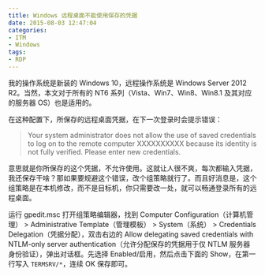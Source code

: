 ```yaml
---
title: Windows 远程桌面不能使用保存的凭据
date: 2015-08-03 12:47:04
categories:
- ITM
- Windows
tags:
- RDP
---
```

我的操作系统是新装的 Windows 10，远程操作系统是 Windows Server 2012 R2。当然，本文对于所有的 NT6 系列（Vista、Win7、Win8、Win8.1 及其对应的服务器 OS）也是适用的。
<!-- more -->
在这种配置下，所保存的远程桌面凭据，在下一次登录时会提示错误：

> Your system administrator does not allow the use of saved credentials to log on to the remote computer XXXXXXXXXX because its identity is not fully verified. Please enter new credentials.

意思就是你所保存的这个凭据，不允许使用。这就让人很不爽，每次都输入凭据，我还保存干啥？那如果要规避这个错误，改个组策略就行了。而且好消息是，这个组策略是在本机修改，而不是目标机，你只需要改一处，就可以畅通登录所有的远程桌面。

运行 gpedit.msc 打开组策略编辑器，找到 Computer Configuration（计算机管理） > Administrative Template（管理模板） > System（系统） > Credentials Delegation（凭据分配），双击右边的 Allow delegating saved credentials with NTLM-only server authentication（允许分配保存的凭据用于仅 NTLM 服务器身份验证），弹出对话框。先选择 Enabled/启用，然后点击下面的 Show，在第一行写入 `TERMSRV/*`，连续 OK 保存即可。